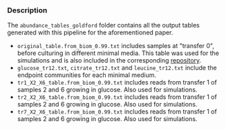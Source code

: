 ### Description
The `abundance_tables_goldford` folder contains all the output tables generated with this pipeline for the aforementioned paper.
- `original_table.from_biom_0.99.txt` includes samples at "transfer 0", before culturing in different minimal media. This table was used for the simulations and is also included in the corresponding [repository](https://github.com/silvtal/phyloassembly/tree/main/simulations).
- `glucose_tr12.txt`, `citrate_tr12.txt` and `leucine_tr12.txt` include the endpoint communities for each minimal medium.
- `tr1_X2_X6_table.from_biom_0.99.txt` includes reads from transfer 1 of samples 2 and 6 growing in glucose. Also used for simulations.
- `tr2_X2_X6_table.from_biom_0.99.txt` includes reads from transfer 1 of samples 2 and 6 growing in glucose. Also used for simulations.
- `tr7_X2_X6_table.from_biom_0.99.txt` includes reads from transfer 1 of samples 2 and 6 growing in glucose. Also used for simulations.
